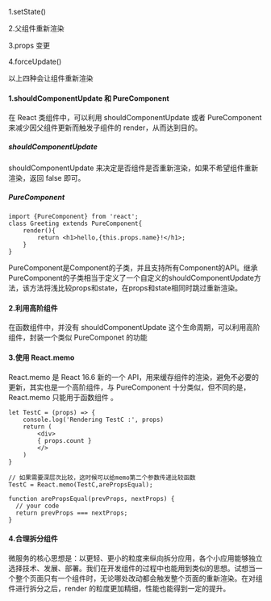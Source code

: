 1.setState()

2.父组件重新渲染

3.props 变更

4.forceUpdate()

以上四种会让组件重新渲染

#### 1.shouldComponentUpdate 和 PureComponent

在 React 类组件中，可以利用 shouldComponentUpdate 或者 PureComponent 来减少因父组件更新而触发子组件的 render，从而达到目的。

#####  shouldComponentUpdate

shouldComponentUpdate 来决定是否组件是否重新渲染，如果不希望组件重新渲染，返回 false 即可。

##### PureComponent

```react
import {PureComponent} from 'react';
class Greeting extends PureComponent{
    render(){
        return <h1>hello,{this.props.name}!</h1>;
    }
}
```

PureComponent是Component的子类，并且支持所有Component的API。继承PureComponent的子类相当于定义了一个自定义的shouldComponentUpdate方法，该方法将浅比较props和state，在props和state相同时跳过重新渲染。

#### 2.利用高阶组件

在函数组件中，并没有 shouldComponentUpdate 这个生命周期，可以利用高阶组件，封装一个类似 PureComponet 的功能

#### 3.使用 React.memo

React.memo 是 React 16.6 新的一个 API，用来缓存组件的渲染，避免不必要的更新，其实也是一个高阶组件，与 PureComponent 十分类似，但不同的是， React.memo 只能用于函数组件 。

```
let TestC = (props) => {
    console.log('Rendering TestC :', props)
    return (
        <div>
        { props.count }
        </>
    )
}

// 如果需要深层次比较，这时候可以给memo第二个参数传递比较函数
TestC = React.memo(TestC,arePropsEqual);

function arePropsEqual(prevProps, nextProps) {
  // your code
  return prevProps === nextProps;
}
```

#### 4.合理拆分组件

微服务的核心思想是：以更轻、更小的粒度来纵向拆分应用，各个小应用能够独立选择技术、发展、部署。我们在开发组件的过程中也能用到类似的思想。试想当一个整个页面只有一个组件时，无论哪处改动都会触发整个页面的重新渲染。在对组件进行拆分之后，render 的粒度更加精细，性能也能得到一定的提升。
